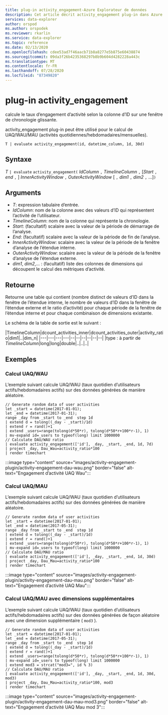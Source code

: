```yaml
---
title: plug-in activity_engagement-Azure Explorateur de données
description: Cet article décrit activity_engagement plug-in dans Azure Explorateur de données.
services: data-explorer
author: orspod
ms.author: orspodek
ms.reviewer: rkarlin
ms.service: data-explorer
ms.topic: reference
ms.date: 02/13/2020
ms.openlocfilehash: cdee53ad7f46aacb71b8a8277e5b875e60438874
ms.sourcegitcommit: 09da3f26b4235368297b8b9b604d4282228a443c
ms.translationtype: MT
ms.contentlocale: fr-FR
ms.lasthandoff: 07/28/2020
ms.locfileid: "87349820"
---
```

# <a name="activity_engagement-plugin"></a>plug-in activity_engagement

calcule le taux d’engagement d’activité selon la colonne d’ID sur une fenêtre de chronologie glissante.

activity_engagement plug-in peut être utilisé pour le calcul de UAQ/WAU/MAU (activités quotidiennes/hebdomadaires/mensuelles).

```kusto
T | evaluate activity_engagement(id, datetime_column, 1d, 30d)
```

## <a name="syntax"></a>Syntaxe

*T* `| evaluate` `activity_engagement(` *IdColumn* `,` *TimelineColumn* `,` [*Start* `,` *end* `,` ] *InnerActivityWindow* `,` *OuterActivityWindow* [ `,` *dim1* `,` *dim2* `,` ...]`)`

## <a name="arguments"></a>Arguments

* *T*: expression tabulaire d’entrée.
* *IdColumn*: nom de la colonne avec des valeurs d’ID qui représentent l’activité de l’utilisateur. 
* *TimelineColumn*: nom de la colonne qui représente la chronologie.
* *Start*: (facultatif) scalaire avec la valeur de la période de démarrage de l’analyse.
* *End*: (facultatif) scalaire avec la valeur de la période de fin de l’analyse.
* *InnerActivityWindow*: scalaire avec la valeur de la période de la fenêtre d’analyse de l’étendue interne.
* *OuterActivityWindow*: scalaire avec la valeur de la période de la fenêtre d’analyse de l’étendue externe.
* *dim1*, *dim2*,... : (facultatif) liste des colonnes de dimensions qui découpent le calcul des métriques d’activité.

## <a name="returns"></a>Retourne

Retourne une table qui contient (nombre distinct de valeurs d’ID dans la fenêtre de l’étendue interne, le nombre de valeurs d’ID dans la fenêtre de l’étendue externe et le ratio d’activité) pour chaque période de la fenêtre de l’étendue interne et pour chaque combinaison de dimensions existante.

Le schéma de la table de sortie est le suivant :

|TimelineColumn|dcount_activities_inner|dcount_activities_outer|activity_ratio|dim1|..|dim_n|
|---|---|---|---|--|--|--|--|--|--|
|type : à partir de *TimelineColumn*|long|long|double|..|..|..|


## <a name="examples"></a>Exemples

### <a name="dauwau-calculation"></a>Calcul UAQ/WAU

L’exemple suivant calcule UAQ/WAU (taux quotidien d’utilisateurs actifs/hebdomadaires actifs) sur des données générées de manière aléatoire.

<!-- csl: https://help.kusto.windows.net:443/Samples -->
```kusto
// Generate random data of user activities
let _start = datetime(2017-01-01);
let _end = datetime(2017-01-31);
range _day from _start to _end  step 1d
| extend d = tolong((_day - _start)/1d)
| extend r = rand()+1
| extend _users=range(tolong(d*50*r), tolong(d*50*r+100*r-1), 1) 
| mv-expand id=_users to typeof(long) limit 1000000
// Calculate DAU/WAU ratio
| evaluate activity_engagement(['id'], _day, _start, _end, 1d, 7d)
| project _day, Dau_Wau=activity_ratio*100 
| render timechart 
```

:::image type="content" source="images/activity-engagement-plugin/activity-engagement-dau-wau.png" border="false" alt-text="Engagement d’activité UAQ Wau":::

### <a name="daumau-calculation"></a>Calcul UAQ/MAU

L’exemple suivant calcule UAQ/WAU (taux quotidien d’utilisateurs actifs/hebdomadaires actifs) sur des données générées de manière aléatoire.

<!-- csl: https://help.kusto.windows.net:443/Samples -->
```kusto
// Generate random data of user activities
let _start = datetime(2017-01-01);
let _end = datetime(2017-05-31);
range _day from _start to _end  step 1d
| extend d = tolong((_day - _start)/1d)
| extend r = rand()+1
| extend _users=range(tolong(d*50*r), tolong(d*50*r+100*r-1), 1) 
| mv-expand id=_users to typeof(long) limit 1000000
// Calculate DAU/MAU ratio
| evaluate activity_engagement(['id'], _day, _start, _end, 1d, 30d)
| project _day, Dau_Mau=activity_ratio*100 
| render timechart 
```

:::image type="content" source="images/activity-engagement-plugin/activity-engagement-dau-mau.png" border="false" alt-text="Engagement d’activité UAQ Mau":::

### <a name="daumau-calculation-with-additional-dimensions"></a>Calcul UAQ/MAU avec dimensions supplémentaires

L’exemple suivant calcule UAQ/WAU (taux quotidien d’utilisateurs actifs/hebdomadaires actifs) sur des données générées de façon aléatoire avec une dimension supplémentaire ( `mod3` ).

<!-- csl: https://help.kusto.windows.net:443/Samples -->
```kusto
// Generate random data of user activities
let _start = datetime(2017-01-01);
let _end = datetime(2017-05-31);
range _day from _start to _end  step 1d
| extend d = tolong((_day - _start)/1d)
| extend r = rand()+1
| extend _users=range(tolong(d*50*r), tolong(d*50*r+100*r-1), 1) 
| mv-expand id=_users to typeof(long) limit 1000000
| extend mod3 = strcat("mod3=", id % 3)
// Calculate DAU/MAU ratio
| evaluate activity_engagement(['id'], _day, _start, _end, 1d, 30d, mod3)
| project _day, Dau_Mau=activity_ratio*100, mod3 
| render timechart 
```

:::image type="content" source="images/activity-engagement-plugin/activity-engagement-dau-mau-mod3.png" border="false" alt-text="Engagement d’activité UAQ Mau mod 3":::
